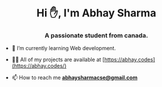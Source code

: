 <h1 align="center">Hi ✋, I'm Abhay Sharma</h1>
<h3 align="center">A passionate student from canada.</h3>


- 🌱 I’m currently learning Web development.

- 👨‍💻 All of my projects are available at [https://abhay.codes](https://abhay.codes/)

- 📫 How to reach me **abhaysharmacse@gmail.com**
